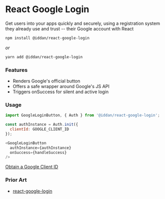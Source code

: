 # React Google Login

Get users into your apps quickly and securely, using a registration system they already use and trust -- their Google account with React

```bash
npm install @iddan/react-google-login
```

_or_

```bash
yarn add @iddan/react-google-login
```

### Features

 * Renders Google's official button
 * Offers a safe wrapper around Google's JS API
 * Triggers onSuccess for silent and active login

### Usage

```javascript
import GoogleLoginButton, { Auth } from '@iddan/react-google-login';

const authInstance = Auth.init({
  clientId: GOOGLE_CLIENT_ID
});

<GoogleLoginButton
  authInstance={authInstance}
  onSuccess={handleSuccess}
/>
```

[Obtain a Google Client ID](https://developers.google.com/identity/sign-in/web/sign-in#before_you_begin)

### Prior Art

  * [react-google-login](https://www.npmjs.com/package/react-google-login)
